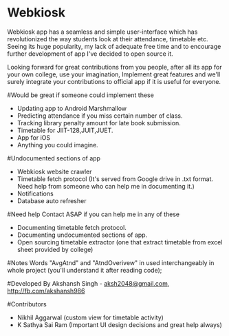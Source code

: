 # Webkiosk
Webkiosk app has a seamless and simple user-interface which has revolutionized the way students look at their attendance, timetable etc.
Seeing its huge popularity, my lack of adequate free time and to encourage further development of app I've decided to open source it.

Looking forward for great contributions from you people, after all its app for your own college, use your imagination,
Implement great features and we'll surely integrate your contributions to official app if it is useful for everyone.


#Would be great if someone could implement these
* Updating app to Android Marshmallow
* Predicting attendance if you miss certain number of class.
* Tracking library penalty amount for late book submission.
* Timetable for JIIT-128,JUIT,JUET.
* App for iOS
* Anything you could imagine.


#Undocumented sections of app
* Webkiosk website crawler
* Timetable fetch protocol (It's served from Google drive in .txt format. Need help from someone who can help me in documenting it.)
* Notifications
* Database auto refresher


#Need help
Contact ASAP if you can help me in any of these

* Documenting timetable fetch protocol.
* Documenting undocumented sections of app.
* Open sourcing timetable extractor (one that extract timetable from excel sheet provided by college)


#Notes
Words "AvgAtnd" and "AtndOverivew" in used interchangeably in whole project (you'll understand it after reading code);



#Developed By
Akshansh Singh - aksh2048@gmail.com, http://fb.com/akshansh986

#Contributors
* Nikhil Aggarwal (custom view for timetable activity)
* K Sathya Sai Ram (Important UI design decisions and great help always)

